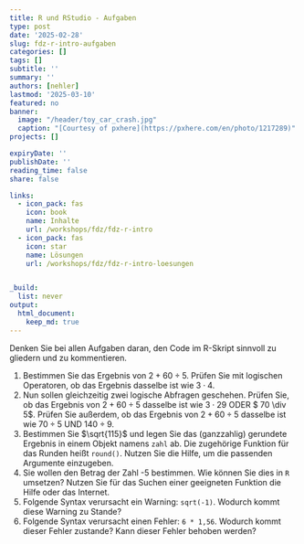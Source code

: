 ```yaml
---
title: R und RStudio - Aufgaben
type: post
date: '2025-02-28' 
slug: fdz-r-intro-aufgaben 
categories: [] 
tags: [] 
subtitle: ''
summary: '' 
authors: [nehler] 
lastmod: '2025-03-10'
featured: no
banner:
  image: "/header/toy_car_crash.jpg"
  caption: "[Courtesy of pxhere](https://pxhere.com/en/photo/1217289)"
projects: []

expiryDate: ''
publishDate: ''
reading_time: false
share: false

links:
  - icon_pack: fas
    icon: book
    name: Inhalte
    url: /workshops/fdz/fdz-r-intro
  - icon_pack: fas
    icon: star
    name: Lösungen
    url: /workshops/fdz/fdz-r-intro-loesungen


_build:
  list: never
output:
  html_document:
    keep_md: true
---
```






Denken Sie bei allen Aufgaben daran, den Code im R-Skript sinnvoll zu gliedern und zu kommentieren.

1. Bestimmen Sie das Ergebnis von $2 + 60 \div 5$. Prüfen Sie mit logischen Operatoren, ob das Ergebnis dasselbe ist wie $3 \cdot 4$.
2. Nun sollen gleichzeitig zwei logische Abfragen geschehen. Prüfen Sie, ob das Ergebnis von $2 + 60 \div 5$ dasselbe ist wie $3 \cdot 29$ ODER $ 70 \div 5$. Prüfen Sie außerdem, ob das Ergebnis von $2 + 60 \div 5$ dasselbe ist wie $70 \div 5$ UND $140 \div 9$.
3. Bestimmen Sie $\sqrt{115}$ und legen Sie das (ganzzahlig) gerundete Ergebnis in einem Objekt namens `zahl` ab. Die zugehörige Funktion für das Runden heißt `round()`. Nutzen Sie die Hilfe, um die passenden Argumente einzugeben.
4. Sie wollen den Betrag der Zahl -5 bestimmen. Wie können Sie dies in `R` umsetzen? Nutzen Sie für das Suchen einer geeigneten Funktion die Hilfe oder das Internet.
5. Folgende Syntax verursacht ein Warning: `sqrt(-1)`. Wodurch kommt diese Warning zu Stande?
6. Folgende Syntax verursacht einen Fehler: `6 * 1,56`. Wodurch kommt dieser Fehler zustande? Kann dieser Fehler behoben werden?

